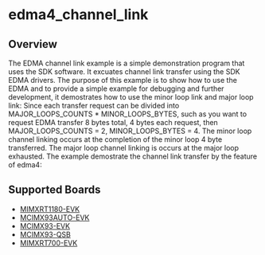 # edma4_channel_link

## Overview
The EDMA channel link example is a simple demonstration program that uses the SDK software.
It excuates channel link transfer using the SDK EDMA drivers.
The purpose of this example is to show how to use the EDMA and to provide a simple example for
debugging and further development, it demostrates how to use the minor loop link and major loop link:
Since each transfer request can be divided into MAJOR_LOOPS_COUNTS * MINOR_LOOPS_BYTES,
such as you want to request EDMA transfer 8 bytes total, 4 bytes each request, then MAJOR_LOOPS_COUNTS = 2, MINOR_LOOPS_BYTES = 4.
The minor loop channel linking occurs at the completion of the minor loop 4 byte transferred.
The major loop channel linking is occurs at the major loop exhausted.
The example demostrate the channel link transfer by the feature of edma4:

## Supported Boards
- [MIMXRT1180-EVK](../../../_boards/evkmimxrt1180/driver_examples/edma4/channel_link/example_board_readme.md)
- [MCIMX93AUTO-EVK](../../../_boards/mcimx93autoevk/driver_examples/edma4/channel_link/example_board_readme.md)
- [MCIMX93-EVK](../../../_boards/mcimx93evk/driver_examples/edma4/channel_link/example_board_readme.md)
- [MCIMX93-QSB](../../../_boards/mcimx93qsb/driver_examples/edma4/channel_link/example_board_readme.md)
- [MIMXRT700-EVK](../../../_boards/mimxrt700evk/driver_examples/edma4/channel_link/example_board_readme.md)

